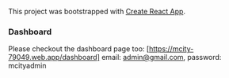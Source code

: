 This project was bootstrapped with [Create React App](https://github.com/facebook/create-react-app).

### Dashboard
Please checkout the dashboard page too: [https://mcity-79049.web.app/dashboard]
email: admin@gmail.com, password: mcityadmin
